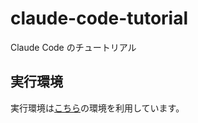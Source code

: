 # claude-code-tutorial
Claude Code のチュートリアル


## 実行環境

実行環境は[こちら](https://github.com/gyu-don/claude-container)の環境を利用しています。

